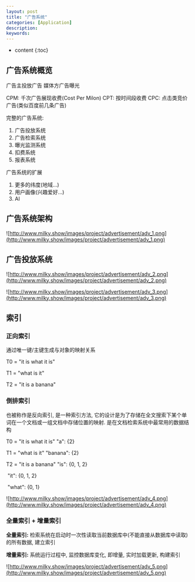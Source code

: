 ```yaml
---
layout: post
title: "广告系统"
categories: [Application]
description:
keywords:
---
```


* content
{:toc}


## 广告系统概览

广告主投放广告
媒体方广告曝光

CPM: 千次广告展现收费(Cost Per Milon)
CPT: 按时间段收费
CPC: 点击类竞价广告(类似百度前几条广告)


完整的广告系统:
1. 广告投放系统
2. 广告检索系统
3. 曝光监测系统
4. 扣费系统
5. 报表系统


广告系统的扩展
1. 更多的纬度(地域...)
2. 用户画像(兴趣爱好...)
3. AI

## 广告系统架构

![http://www.milky.show/images/project/advertisement/adv_1.png](http://www.milky.show/images/project/advertisement/adv_1.png)



## 广告投放系统

![http://www.milky.show/images/project/advertisement/adv_2.png](http://www.milky.show/images/project/advertisement/adv_2.png)



![http://www.milky.show/images/project/advertisement/adv_3.png](http://www.milky.show/images/project/advertisement/adv_3.png)



## 索引

### 正向索引

通过唯一键/主键生成与对象的映射关系

T0 = "it is what it is"

T1 = "what is it"

T2 = "it is a banana"



### 倒排索引

也被称作是反向索引, 是一种索引方法, 它的设计是为了存储在全文搜索下某个单词在一个文档或一组文档中存储位置的映射. 是在文档检索系统中最常用的数据结构

T0 = "it is what it is"			"a": {2}

T1 = "what is it"					"banana": {2}

T2 = "it is a banana"			"is": {0, 1, 2}

​												"it": {0, 1, 2}

​												"what": {0, 1}

![http://www.milky.show/images/project/advertisement/adv_4.png](http://www.milky.show/images/project/advertisement/adv_4.png)



### 全量索引 + 增量索引

**全量索引:** 检索系统在启动时一次性读取当前数据库中(不能直接从数据库中读取)的所有数据, 建立索引

**增量索引:** 系统运行过程中, 监控数据库变化, 即增量, 实时加载更新, 构建索引



![http://www.milky.show/images/project/advertisement/adv_5.png](http://www.milky.show/images/project/advertisement/adv_5.png)


